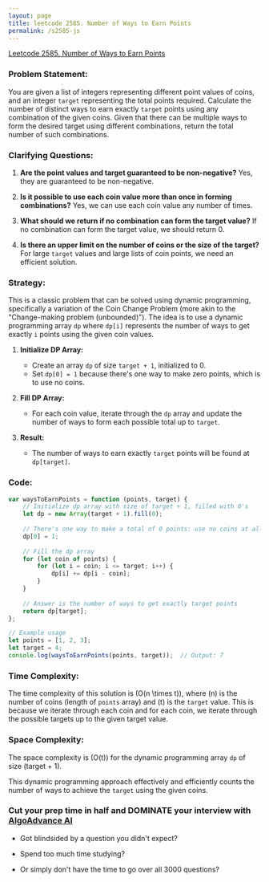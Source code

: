 ```yaml
---
layout: page
title: leetcode 2585. Number of Ways to Earn Points
permalink: /s2585-js
---
```

[Leetcode 2585. Number of Ways to Earn Points](https://algoadvance.github.io/algoadvance/l2585)
### Problem Statement:

You are given a list of integers representing different point values of coins, and an integer `target` representing the total points required. Calculate the number of distinct ways to earn exactly `target` points using any combination of the given coins. Given that there can be multiple ways to form the desired target using different combinations, return the total number of such combinations.

### Clarifying Questions:

1. **Are the point values and target guaranteed to be non-negative?**
   Yes, they are guaranteed to be non-negative.

2. **Is it possible to use each coin value more than once in forming combinations?**
   Yes, we can use each coin value any number of times.

3. **What should we return if no combination can form the target value?**
   If no combination can form the target value, we should return 0.

4. **Is there an upper limit on the number of coins or the size of the target?**
   For large `target` values and large lists of coin points, we need an efficient solution.

### Strategy:

This is a classic problem that can be solved using dynamic programming, specifically a variation of the Coin Change Problem (more akin to the "Change-making problem (unbounded)"). The idea is to use a dynamic programming array `dp` where `dp[i]` represents the number of ways to get exactly `i` points using the given coin values.

1. **Initialize DP Array:**
   - Create an array `dp` of size `target + 1`, initialized to 0.
   - Set `dp[0] = 1` because there's one way to make zero points, which is to use no coins.

2. **Fill DP Array:**
   - For each coin value, iterate through the `dp` array and update the number of ways to form each possible total up to `target`.

3. **Result:**
   - The number of ways to earn exactly `target` points will be found at `dp[target]`.

### Code:

```javascript
var waysToEarnPoints = function (points, target) {
    // Initialize dp array with size of target + 1, filled with 0's
    let dp = new Array(target + 1).fill(0);
    
    // There's one way to make a total of 0 points: use no coins at all
    dp[0] = 1;
    
    // Fill the dp array
    for (let coin of points) {
        for (let i = coin; i <= target; i++) {
            dp[i] += dp[i - coin];
        }
    }
    
    // Answer is the number of ways to get exactly target points
    return dp[target];
};

// Example usage
let points = [1, 2, 3];
let target = 4;
console.log(waysToEarnPoints(points, target));  // Output: 7
```

### Time Complexity:

The time complexity of this solution is \(O(n \times t)\), where \(n\) is the number of coins (length of `points` array) and \(t\) is the `target` value. This is because we iterate through each coin and for each coin, we iterate through the possible targets up to the given target value.

### Space Complexity:

The space complexity is \(O(t)\) for the dynamic programming array `dp` of size \(target + 1\).

This dynamic programming approach effectively and efficiently counts the number of ways to achieve the `target` using the given coins.


### Cut your prep time in half and DOMINATE your interview with [AlgoAdvance AI](https://algoAdvance.com)

- Got blindsided by a question you didn't expect?

- Spend too much time studying?

- Or simply don't have the time to go over all 3000 questions?

